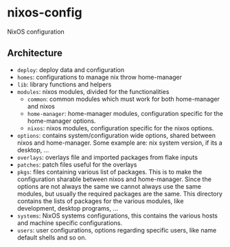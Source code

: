 # nixos-config

NixOS configuration

## Architecture

- `deploy`: deploy data and configuration
- `homes`: configurations to manage nix throw home-manager
- `lib`: library functions and helpers
- `modules`: nixos modules, divided for the functionalities
  - `common`: common modules which must work for both home-manager and nixos
  - `home-manager`: home-manager modules, configuration specific for the
    home-manager options.
  - `nixos`: nixos modules, configuration specific for the nixos options.
- `options`: contains system/configuration wide options, shared between nixos
  and home-manager. Some example are: nix system version, if its a desktop, ...
- `overlays`: overlays file and imported packages from flake inputs
- `patches`: patch files useful for the overlays
- `pkgs`: files containing various list of packages. This is to make the
  configuration sharable between nixos and home-manager. Since the options are
  not always the same we cannot always use the same modules, but usually the
  required packages are the same. This directory contains the lists of packages
  for the various modules, like development, desktop programs, ...
- `systems`: NixOS systems configurations, this contains the various hosts and
  machine specific configurations.
- `users`: user configurations, options regarding specific users, like name
  default shells and so on.
